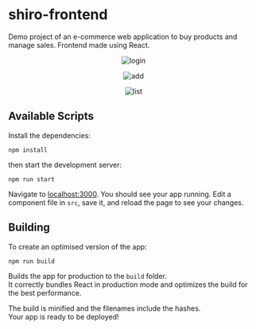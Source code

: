 # shiro-frontend

Demo project of an e-commerce web application to buy products and manage sales. Frontend made using React.

<p align="center">
  <img src="https://github.com/federicobaldini/shiro-frontend/blob/master/home.png" alt="login" />
</p>

<p align="center">
  <img src="https://github.com/federicobaldini/shiro-frontend/blob/master/products.png" alt="add" />
</p>

<p align="center">
  <img src="https://github.com/federicobaldini/shiro-frontend/blob/master/product.png" alt="list" />
</p>

## Available Scripts

Install the dependencies:

```
npm install
```

then start the development server:

```
npm run start
```

Navigate to [localhost:3000](http://localhost:3000). You should see your app running. Edit a component file in `src`, save it, and reload the page to see your changes.

## Building

To create an optimised version of the app:

```
npm run build
```

Builds the app for production to the `build` folder.<br />
It correctly bundles React in production mode and optimizes the build for the best performance.

The build is minified and the filenames include the hashes.<br />
Your app is ready to be deployed!